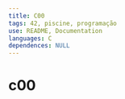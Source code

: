 ```yaml
---
title: C00
tags: 42, piscine, programação
use: README, Documentation
languages: C
dependences: NULL
---
```


# c00